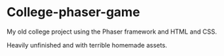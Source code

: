 # College-phaser-game
My old college project using the Phaser framework and HTML and CSS.

Heavily unfinished and with terrible homemade assets.
